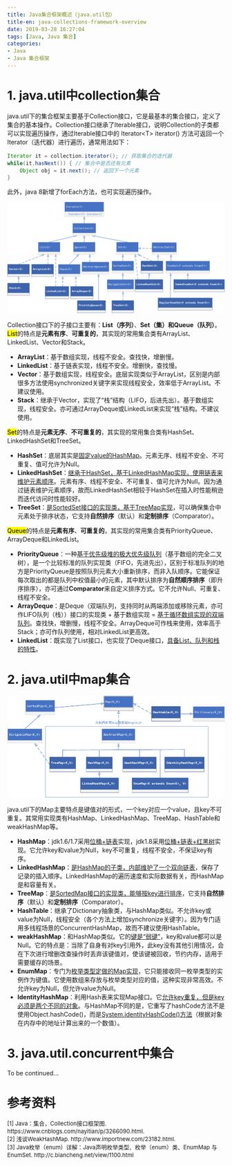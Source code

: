 ```yaml
---
title: Java集合框架概述（java.util包）
title-en: java-collections-framework-overview
date: 2019-03-28 16:27:04
tags: [Java, Java 集合]
categories:
- Java
- Java 集合框架
---
```


# 1. java.util中collection集合
java.util下的集合框架主要基于Collection接口，它是最基本的集合接口，定义了集合的基本操作。Collection接口继承了Iterable接口，说明Collection的子类都可以实现遍历操作，通过Iterable接口中的 Iterator<T\> iterator() 方法可返回一个Iterator（迭代器）进行遍历，通常用法如下：
```java
Iterator it = collection.iterator(); // 获取集合的迭代器
while(it.hasNext()) { // 集合中是否还有元素
    Object obj = it.next(); // 返回下一个元素
}
```
此外，java 8新增了forEach方法，也可实现遍历操作。
<!--more-->
![Java 集合框架图](java-collections-framework-overview/java_util_collection.png)

Collection接口下的子接口主要有：**List（序列）**、**Set（集）**和**Queue（队列）**。
<mark>List</mark>的特点是**元素有序**、**可重复的**，其实现的常用集合类有ArrayList、LinkedList、Vector和Stack。
* **ArrayList**：基于数组实现，线程不安全。查找快，增删慢。
* **LinkedList**：基于链表实现，线程不安全。增删快，查找慢。
* **Vector**：基于数组实现，线程安全。底层实现类似于ArrayList，区别是内部很多方法使用synchronized关键字来实现线程安全，效率低于ArrayList。不建议使用。
* **Stack**：继承于Vector，实现了“栈”结构（LIFO，后进先出）。基于数组实现，线程安全。亦可通过ArrayDeque或LinkedList来实现“栈”结构。不建议使用。

<mark>Set</mark>的特点是**元素无序**、**不可重复的**，其实现的常用集合类有HashSet、LinkedHashSet和TreeSet。
* **HashSet**：底层其实是<u>固定value的HashMap</u>。元素无序、线程不安全、不可重复、值可允许为Null。
* **LinkedHashSet**：<u>继承于HashSet，基于LinkedHashMap实现，使用链表来维护元素顺序</u>。元素有序、线程不安全、不可重复、值可允许为Null。因为通过链表维护元素顺序，故而LinkedHashSet相较于HashSet在插入时性能稍逊而迭代访问时性能较好。
* **TreeSet**：<u>是SortedSet接口的实现类，基于TreeMap实现</u>，可以确保集合中元素处于排序状态，它支持**自然排序**（默认）和**定制排序**（Comparator）。

<mark>Queue</mark>的特点是**元素有序**、**可重复的**，其实现的常用集合类有PriorityQueue、ArrayDeque和LinkedList。
* **PriorityQueue**：一种<u>基于优先级堆的极大优先级队列</u>（基于数组的完全二叉树），是一个比较标准的队列实现类（FIFO，先进先出），区别于标准队列的地方是PriorityQueue是按照队列元素大小重新排序，而非入队顺序。它能保证每次取出的都是队列中权值最小的元素，其中默认排序为**自然顺序排序**（即升序排序），亦可通过**Comparator**来自定义排序方式。它不允许Null、可重复、线程不安全。
* **ArrayDeque**：是Deque（双端队列，支持同时从两端添加或移除元素，亦可作LIFO队列（栈））接口的实现类 + 基于数组实现 = <u>基于循环数组实现的双端队列</u>。查找快，增删慢，线程不安全。ArrayDeque可作栈来使用，效率高于Stack；亦可作队列使用，相对LinkedList更高效。
* **LinkedList**：既实现了List接口，也实现了Deque接口，<u>具备List、队列和栈的特性</u>。

# 2. java.util中map集合
![java.util中collection集合框架图](java-collections-framework-overview/java_util_map.png)

java.util下的Map主要特点是键值对的形式，一个key对应一个value，且key不可重复。其常用实现类有HashMap、LinkedHashMap、TreeMap、HashTable和weakHashMap等。
* **HashMap**：jdk1.6/1.7采用<u>位桶+链表</u>实现，jdk1.8采用<u>位桶+链表+红黑树</u>实现。它允许key和value为Null，key不可重复，线程不安全，不保证key有序。
* **LinkedHashMap**：<u>是HashMap的子类，内部维护了一个双向链表</u>，保存了记录的插入顺序。LinkedHashMap的遍历速度和实际数据有关，而HashMap是和容量有关。
* **TreeMap**：<u>是SortedMap接口的实现类，能够按key进行排序</u>，它支持**自然排序**（默认）和**定制排序**（Comparator）。
* **HashTable**：继承了Dictionary抽象类，与HashMap类似。不允许key或value为Null，线程安全（各个方法上增加synchronize关键字）。因为专门适用多线程场景的ConcurrentHashMap，故而不建议使用HashTable。
* **weakHashMap**：和HashMap类似。它的<u>键是“弱键”</u>，key和value都可以是Null。它的特点是：当除了自身有对key引用外，此key没有其他引用情况，会在下次进行增删改查操作时丢弃该键值对，使该键被回收，节约内存，适用于需要缓存的场景。
* **EnumMap**：专门为<u>枚举类型定做的Map实现</u>，它只能接收同一枚举类型的实例作为键值。它使用数组来存放与枚举类型对应的值，这种实现非常高效。不允许key为Null，但允许value为Null。
* **IdentityHashMap**：利用Hash表来实现Map接口。它<u>允许key重复，但是key必须是两个不同的对象</u>。与HashMap不同的是，它重写了hashCode方法不是使用Object.hashCode()，而是<u>System.identityHashCode()方法</u>（根据对象在内存中的地址计算出来的一个数值）。

# 3. java.util.concurrent中集合
To be continued...

# 参考资料

<font size=2>
[1] Java：集合，Collection接口框架图. https://www.cnblogs.com/nayitian/p/3266090.html.<br>
[2] 浅谈WeakHashMap.  http://www.importnew.com/23182.html.<br>
[3] Java枚举（enum）详解：Java声明枚举类型、枚举（enum）类、EnumMap 与 EnumSet.  http://c.biancheng.net/view/1100.html
</font>